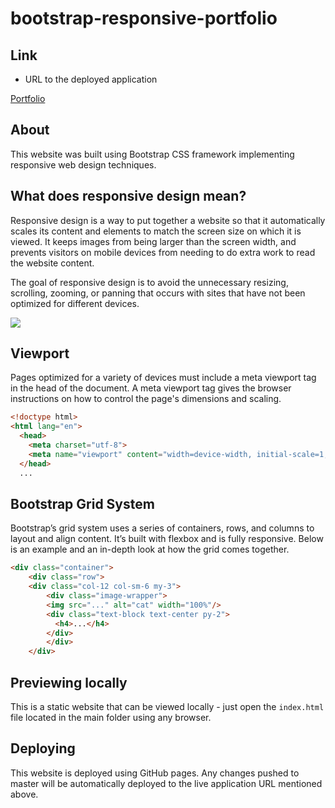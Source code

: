 # bootstrap-responsive-portfolio

## Link
- URL to the deployed application 

[Portfolio](https://liza-p.github.io/responsive-portfolio/.)
## About
This website was built using Bootstrap CSS framework implementing responsive web design techniques.

## What does responsive design mean?
Responsive design is a way to put together a website so that it automatically scales its content and elements to match the screen size on which it is viewed. It keeps images from being larger than the screen width, and prevents visitors on mobile devices from needing to do extra work to read the website content.

The goal of responsive design is to avoid the unnecessary resizing, scrolling, zooming, or panning that occurs with sites that have not been optimized for different devices.

![](img/responsiveDesign.gif)

## Viewport
Pages optimized for a variety of devices must include a meta viewport tag in the head of the document. A meta viewport tag gives the browser instructions on how to control the page's dimensions and scaling.
```html
<!doctype html>
<html lang="en">
  <head>
    <meta charset="utf-8">
    <meta name="viewport" content="width=device-width, initial-scale=1, shrink-to-fit=no">
  </head>
  ...
```

## Bootstrap Grid System
Bootstrap’s grid system uses a series of containers, rows, and columns to layout and align content. It’s built with flexbox and is fully responsive. Below is an example and an in-depth look at how the grid comes together.
```html
<div class="container"> 
    <div class="row">
    <div class="col-12 col-sm-6 my-3">
        <div class="image-wrapper">
        <img src="..." alt="cat" width="100%"/>
        <div class="text-block text-center py-2">
          <h4>...</h4>
        </div>
        </div>            
    </div>
```
## Previewing locally
This is a static website that can be viewed locally - just open the `index.html` file located in the main folder using any browser.

## Deploying
This website is deployed using GitHub pages. Any changes pushed to master will be
automatically deployed to the live application URL mentioned above.